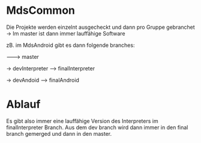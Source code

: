 MdsCommon
=========


Die Projekte werden einzelnt ausgecheckt und dann pro Gruppe gebranchet
-> Im master ist dann immer lauffähige Software

zB. im MdsAndroid gibt es dann folgende branches:

---> master

-> devInterpreter
--> finalInterpreter

-> devAndoid
--> finalAndroid

Ablauf
=====
Es gibt also immer eine lauffähige Version des Interpreters im finalInterpreter Branch. Aus dem dev branch wird dann immer in den final branch gemerged und dann in den master.
